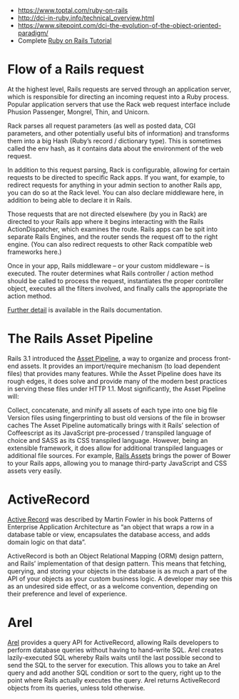 - https://www.toptal.com/ruby-on-rails
- http://dci-in-ruby.info/technical_overview.html
- https://www.sitepoint.com/dci-the-evolution-of-the-object-oriented-paradigm/
- Complete [Ruby on Rails Tutorial](https://www.railstutorial.org/book)

# Flow of a Rails request
At the highest level, Rails requests are served through an application server, which is responsible for directing an incoming request into a Ruby process. Popular application servers that use the Rack web request interface include Phusion Passenger, Mongrel, Thin, and Unicorn.

Rack parses all request parameters (as well as posted data, CGI parameters, and other potentially useful bits of information) and transforms them into a big Hash (Ruby’s record / dictionary type). This is sometimes called the env hash, as it contains data about the environment of the web request.

In addition to this request parsing, Rack is configurable, allowing for certain requests to be directed to specific Rack apps. If you want, for example, to redirect requests for anything in your admin section to another Rails app, you can do so at the Rack level. You can also declare middleware here, in addition to being able to declare it in Rails.

Those requests that are not directed elsewhere (by you in Rack) are directed to your Rails app where it begins interacting with the Rails ActionDispatcher, which examines the route. Rails apps can be spit into separate Rails Engines, and the router sends the request off to the right engine. (You can also redirect requests to other Rack compatible web frameworks here.)

Once in your app, Rails middleware – or your custom middleware – is executed. The router determines what Rails controller / action method should be called to process the request, instantiates the proper controller object, executes all the filters involved, and finally calls the appropriate the action method.

[Further detail](http://guides.rubyonrails.org/action_controller_overview.html) is available in the Rails documentation.

# The Rails Asset Pipeline
Rails 3.1 introduced the [Asset Pipeline](http://guides.rubyonrails.org/asset_pipeline.html), a way to organize and process front-end assets. It provides an import/require mechanism (to load dependent files) that provides many features. While the Asset Pipeline does have its rough edges, it does solve and provide many of the modern best practices in serving these files under HTTP 1.1. Most significantly, the Asset Pipeline will:

Collect, concatenate, and minify all assets of each type into one big file
Version files using fingerprinting to bust old versions of the file in browser caches
The Asset Pipeline automatically brings with it Rails’ selection of Coffeescript as its JavaScript pre-processed / transpiled language of choice and SASS as its CSS transpiled language. However, being an extensible framework, it does allow for additional transpiled languages or additional file sources. For example, [Rails Assets](https://rails-assets.org/#/) brings the power of Bower to your Rails apps, allowing you to manage third-party JavaScript and CSS assets very easily.

# ActiveRecord
[Active Record](http://guides.rubyonrails.org/active_record_basics.html) was described by Martin Fowler in his book Patterns of Enterprise Application Architecture as “an object that wraps a row in a database table or view, encapsulates the database access, and adds domain logic on that data”.

ActiveRecord is both an Object Relational Mapping (ORM) design pattern, and Rails’ implementation of that design pattern. This means that fetching, querying, and storing your objects in the database is as much a part of the API of your objects as your custom business logic. A developer may see this as an undesired side effect, or as a welcome convention, depending on their preference and level of experience.

# Arel
[Arel](https://github.com/rails/arel) provides a query API for ActiveRecord, allowing Rails developers to perform database queries without having to hand-write SQL. Arel creates lazily-executed SQL whereby Rails waits until the last possible second to send the SQL to the server for execution. This allows you to take an Arel query and add another SQL condition or sort to the query, right up to the point where Rails actually executes the query. Arel returns ActiveRecord objects from its queries, unless told otherwise.

